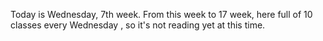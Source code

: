 Today is Wednesday, 7th week. From this week to 17 week, here full of 10 classes every Wednesday , so it's not reading yet at this time.
